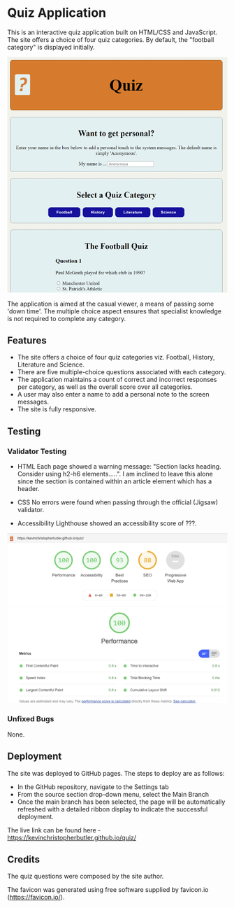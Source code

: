 # Quiz Application

This is an interactive quiz application built on HTML/CSS and JavaScript. The site offers a choice of four quiz
categories. By default, the "football category" is displayed initially.

<img src="./assets/images/quizPage.PNG" alt="Image of the quiz page">

The application is aimed at the casual viewer, a means of passing some 'down time'. The multiple choice aspect
ensures that specialist knowledge is not required to complete any category.


## Features

- The site offers a choice of four quiz categories viz. Football, History, Literature and Science.
- There are five multiple-choice questions associated with each category.
- The application maintains a count of correct and incorrect responses per category, as well as the overall score over all categories.
- A user may also enter a name to add a personal note to the screen messages.
- The site is fully responsive.


## Testing

### Validator Testing

- HTML
Each page showed a warning message: "Section lacks heading. Consider using h2-h6 elements.....".
I am inclined to leave this alone since the section is contained within an article element which has a header.

- CSS
No errors were found when passing through the official (Jigsaw) validator.

- Accessibility
Lighthouse showed an accessibility score of ???.
<img src="./assets/images/lighthouse.PNG" alt="Lighthouse report">

### Unfixed Bugs

None.

## Deployment

The site was deployed to GitHub pages. The steps to deploy are as follows:

- In the GitHub repository, navigate to the Settings tab
- From the source section drop-down menu, select the Main Branch
- Once the main branch has been selected, the page will be automatically refreshed with a detailed ribbon display to indicate the successful deployment.

The live link can be found here - https://kevinchristopherbutler.github.io/quiz/


## Credits

The quiz questions were composed by the site author.

The favicon was generated using free software supplied by favicon.io (https://favicon.io/).

